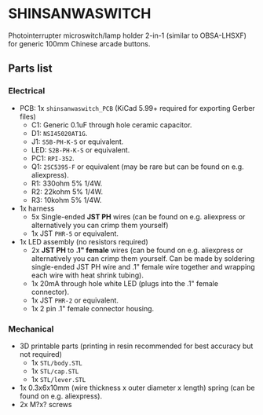 # SHINSANWASWITCH

Photointerrupter microswitch/lamp holder 2-in-1 (similar to OBSA-LHSXF) for generic 100mm Chinese arcade buttons.

## Parts list

### Electrical

- PCB: 1x `shinsanwaswitch_PCB` (KiCad 5.99+ required for exporting Gerber files)
  - C1: Generic 0.1uF through hole ceramic capacitor.
  - D1: `NSI45020AT1G`.
  - J1: `S5B-PH-K-S` or equivalent.
  - LED: `S2B-PH-K-S` or equivalent.
  - PC1: `RPI-352`.
  - Q1: `2SC5395-F` or equivalent (may be rare but can be found on e.g. aliexpress).
  - R1: 330ohm 5% 1/4W.
  - R2: 22kohm 5% 1/4W.
  - R3: 10kohm 5% 1/4W.
- 1x harness
  - 5x Single-ended **JST PH** wires (can be found on e.g. aliexpress or alternatively you can crimp them yourself)
  - 1x JST `PHR-5` or equivalent.
- 1x LED assembly (no resistors required)
  - 2x **JST PH** to **.1" female** wires (can be found on e.g. aliexpress or alternatively you can crimp them yourself. Can be made by soldering single-ended JST PH wire and .1" female wire together and wrapping each wire with heat shrink tubing).
  - 1x 20mA through hole white LED (plugs into the .1" female connector).
  - 1x JST `PHR-2` or equivalent.
  - 1x 2 pin .1" female connector housing.

### Mechanical

- 3D printable parts (printing in resin recommended for best accuracy but not required)
  - 1x `STL/body.STL`
  - 1x `STL/cap.STL`
  - 1x `STL/lever.STL`
- 1x 0.3x6x10mm (wire thickness x outer diameter x length) spring (can be found on e.g. aliexpress).
- 2x M?x? screws <!-- TODO confirm the type with steelpuxnastik -->

